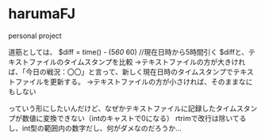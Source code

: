 # harumaFJ
personal project

道筋としては、
$diff = time() - (5*60* 60) //現在日時から5時間引く
$diffと、テキストファイルのタイムスタンプを比較
->テキストファイルの方が大きければ、「今日の戦況：〇〇」と言って、新しく現在日時のタイムスタンプでテキストファイルを更新する。
->テキストファイルの方が小さければ、そのままなにもしない

っていう形にしたいんだけど、なぜかテキストファイルに記録したタイムスタンプが数値に変換できない（intのキャストで0になる）
rtrimで改行は除いてるし、int型の範囲内の数字だし、何がダメなのだろうか...
